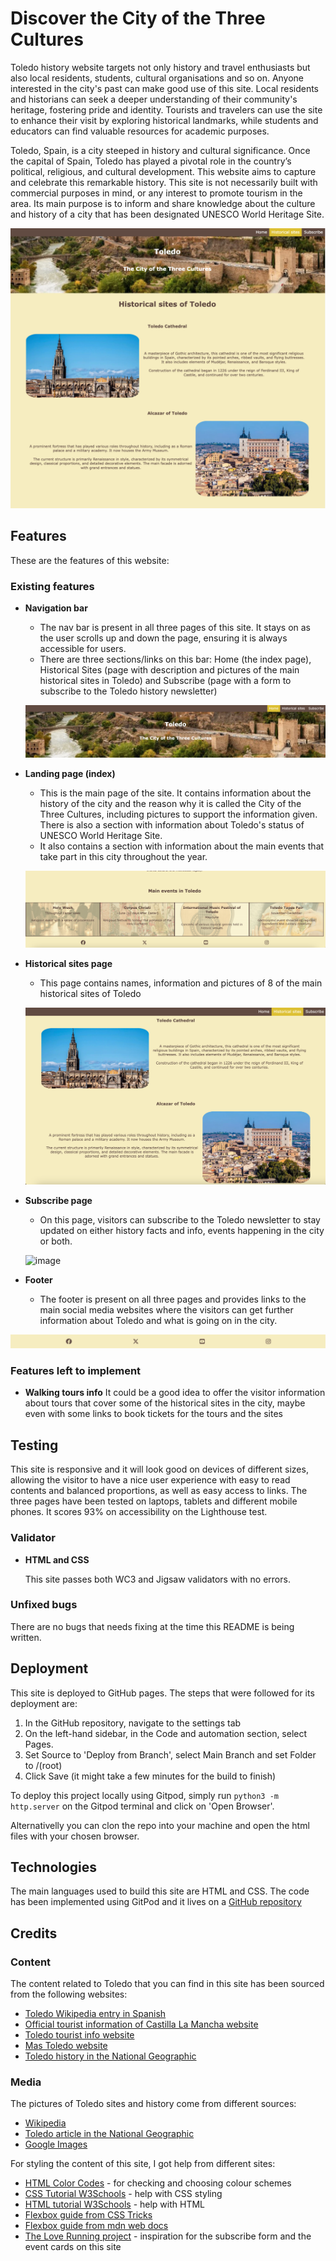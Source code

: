 # Discover the City of the Three Cultures

Toledo history website targets not only history and travel enthusiasts but also local residents, students, cultural organisations and so on. Anyone interested in the city's past can make good use of this site. Local residents and historians can seek a deeper understanding of their community's heritage, fostering pride and identity. Tourists and travelers can use the site to enhance their visit by exploring historical landmarks, while students and educators can find valuable resources for academic purposes. 

Toledo, Spain, is a city steeped in history and cultural significance. Once the capital of Spain, Toledo has played a pivotal role in the country’s political, religious, and cultural development. This website aims to capture and celebrate this remarkable history. This site is not necessarily built with commercial purposes in mind, or any interest to promote tourism in the area. Its main purpose is to inform and share knowledge about the culture and history of a city that has been designated UNESCO World Heritage Site.

![image](assets/images/main-picture.png?raw=true)

## Features

These are the features of this website:

### Existing features

- __Navigation bar__
  - The nav bar is present in all three pages of this site. It stays on as the user scrolls up and down the page, ensuring it is always accessible for users.
  - There are three sections/links on this bar: Home (the index page), Historical Sites (page with description and pictures of the main historical sites in Toledo) and Subscribe (page with a form to subscribe to the Toledo history newsletter)

  ![image](assets/images/navbar.png?raw=true)

- __Landing page (index)__
  - This is the main page of the site. It contains information about the history of the city and the reason why it is called the City of the Three Cultures, including pictures to support the information given. There is also a section with information about Toledo's status of UNESCO World Heritage Site.
  - It also contains a section with information about the main events that take part in this city throughout the year.

  ![image](assets/images/event-cards.png?raw=true)

- __Historical sites page__
  - This page contains names, information and pictures of 8 of the main historical sites of Toledo

  ![image](assets/images/historical-sites.png?raw=true)

- __Subscribe page__
  - On this page, visitors can subscribe to the Toledo newsletter to stay updated on either history facts and info, events happening in the city or both.

  ![image](assets/images/form.png?raw=true)

- __Footer__
  - The footer is present on all three pages and provides links to the main social media websites where the visitors can get further information about Toledo and what is going on in the city.

 ![image](assets/images/footer.png?raw=true)

### Features left to implement

- __Walking tours info__
  It could be a good idea to offer the visitor information about tours that cover some of the historical sites in the city, maybe even with some links to book tickets for the tours and the sites

## Testing

  This site is responsive and it will look good on devices of different sizes, allowing the visitor to have a nice user experience with easy to read contents and balanced proportions, as well as easy access to links. The three pages have been tested on laptops, tablets and different mobile phones.
  It scores 93% on accessibility on the Lighthouse test.

### Validator
  
  - __HTML and CSS__

    This site passes both WC3 and Jigsaw validators with no errors.

 ### Unfixed bugs

  There are no bugs that needs fixing at the time this README is being written.

## Deployment

This site is deployed to GitHub pages. The steps that were followed for its deployment are:
  1. In the GitHub repository, navigate to the settings tab
  2. On the left-hand sidebar, in the Code and automation section, select Pages.
  3. Set Source to 'Deploy from Branch', select Main Branch and set Folder to /(root)
  4. Click Save (it might take a few minutes for the build to finish)

To deploy this project locally using Gitpod, simply run `python3 -m http.server` on the Gitpod terminal and click on 'Open Browser'.

Alternativelly you can clon the repo into your machine and open the html files with your chosen browser.

## Technologies

The main languages used to build this site are HTML and CSS. The code has been implemented using GitPod and it lives on a [GitHub repository](https://github.com/MariluzCodeInstitute/toledo-history)

## Credits

### Content

The content related to Toledo that you can find in this site has been sourced from the following websites:

- [Toledo Wikipedia entry in Spanish](https://es.wikipedia.org/wiki/Toledo)
- [Official tourist information of Castilla La Mancha website](https://www.turismocastillalamancha.es/)
- [Toledo tourist info website](https://turismo.toledo.es/)
- [Mas Toledo website](https://toledoguiaturisticaycultural.com/)
- [Toledo history in the National Geographic](https://viajes.nationalgeographic.com.es/a/ciudad-castellana-que-resume-historia-espana_17634)

### Media

The pictures of Toledo sites and history come from different sources:

- [Wikipedia](https://es.wikipedia.org/wiki/Toledo)
- [Toledo article in the National Geographic](https://viajes.nationalgeographic.com.es/a/ciudad-castellana-que-resume-historia-espana_17634)
- [Google Images](https://images.google.com/)

For styling the content of this site, I got help from different sites:

- [HTML Color Codes](https://htmlcolorcodes.com/) - for checking and choosing colour schemes
- [CSS Tutorial W3Schools](https://www.w3schools.com/css/) - help with CSS styling
- [HTML tutorial W3Schools](https://www.w3schools.com/html/) - help with HTML
- [Flexbox guide from CSS Tricks](https://css-tricks.com/snippets/css/a-guide-to-flexbox/)
- [Flexbox guide from mdn web docs](https://developer.mozilla.org/en-US/docs/Web/CSS/flex)
- [The Love Running project](https://github.com/MariluzCodeInstitute/love-running) - inspiration for the subscribe form and the event cards on this site